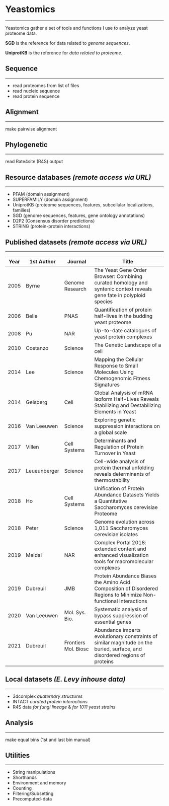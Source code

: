 # Yeastomics
-------------

Yeastomics gather a set of tools and functions I use to analyze yeast proteome data.

**SGD** is the reference for data related to _genome sequences_.

**UniprotKB** is the reference for _data related to proteome_.


## Sequence
-------------

- read proteomes from list of files
- read nucleic sequence 
- read protein sequence

## Alignment
-------------

make pairwise alignment

## Phylogenetic
-------------

read Rate4site (R4S) output


## Resource databases _(remote access via URL)_
-------------

- PFAM (domain assignment)
- SUPERFAMILY (domain assignment)
- UniprotKB (proteome sequences, features, subcellular localizations, families)
- SGD (genome sequences, features, gene ontology annotations)
- D2P2 (Consensus disorder predictions)
- STRING (protein-protein interactions)

## Published datasets _(remote access via URL)_
-------------
|Year|1st Author  |Journal             |Title                                                                                                                     |
|----|------------|--------------------|--------------------------------------------------------------------------------------------------------------------------|
|2005|Byrne       |Genome Research     |The Yeast Gene Order Browser: Combining curated homology and syntenic context reveals gene fate in polyploid species      |
|2006|Belle       |PNAS                |Quantification of protein half-lives in the budding yeast proteome                                                        |
|2008|Pu          |NAR                 |Up-to-date catalogues of yeast protein complexes                                                                          |
|2010|Costanzo    |Science             |The Genetic Landscape of a cell                                                                                           |
|2014|Lee         |Science             |Mapping the Cellular Response to Small Molecules Using Chemogenomic Fitness Signatures                                    |
|2014|Geisberg    |Cell                |Global Analysis of mRNA Isoform Half-Lives Reveals Stabilizing and Destabilizing Elements in Yeast                        |
|2016|Van Leeuwen |Science             |Exploring genetic suppression interactions on a global scale                                                               |
|2017|Villen      |Cell Systems        |Determinants and Regulation of Protein Turnover in Yeast                                                                  |
|2017|Leueunberger|Science             |Cell-wide analysis of protein thermal unfolding reveals determinants of thermostability                                   |
|2018|Ho          |Cell Systems        |Unification of Protein Abundance Datasets Yields a Quantitative Saccharomyces cerevisiae Proteome                         |
|2018|Peter       |Science             |Genome evolution across 1,011 Saccharomyces cerevisiae isolates                                                           |
|2019|Meldal      |NAR                 |Complex Portal 2018: extended content and enhanced visualization tools for macromolecular complexes                       |
|2019|Dubreuil    |JMB                 |Protein Abundance Biases the Amino Acid Composition of Disordered Regions to Minimize Non-functional Interactions         |
|2020|Van Leeuwen |Mol. Sys. Bio.      |Systematic analysis of bypass suppression of essential genes                                                              |
|2021|Dubreuil    |Frontiers Mol. Biosc|Abundance imparts evolutionary constraints of similar magnitude on the buried, surface, and disordered regions of proteins|

## Local datasets _(E. Levy inhouse data)_
-------------

- 3dcomplex *quaternary structures*
- INTACT *curated protein interactions*
- R4S data *for fungi lineage* & *for 1011 yeast strains*

## Analysis
-------------

make equal bins (1st and last bin manual)

## Utilities
-------------

- String manipulations
- Shorthands
- Environment and memory
- Counting
- Filtering/Subsetting
- Precomputed-data

